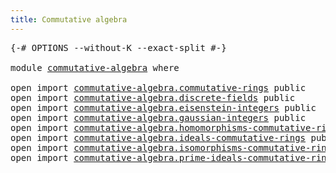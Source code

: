 ```yaml
---
title: Commutative algebra
---
```


<pre class="Agda"><a id="45" class="Symbol">{-#</a> <a id="49" class="Keyword">OPTIONS</a> <a id="57" class="Pragma">--without-K</a> <a id="69" class="Pragma">--exact-split</a> <a id="83" class="Symbol">#-}</a>

<a id="88" class="Keyword">module</a> <a id="95" href="commutative-algebra.html" class="Module">commutative-algebra</a> <a id="115" class="Keyword">where</a>

<a id="122" class="Keyword">open</a> <a id="127" class="Keyword">import</a> <a id="134" href="commutative-algebra.commutative-rings.html" class="Module">commutative-algebra.commutative-rings</a> <a id="172" class="Keyword">public</a>
<a id="179" class="Keyword">open</a> <a id="184" class="Keyword">import</a> <a id="191" href="commutative-algebra.discrete-fields.html" class="Module">commutative-algebra.discrete-fields</a> <a id="227" class="Keyword">public</a>
<a id="234" class="Keyword">open</a> <a id="239" class="Keyword">import</a> <a id="246" href="commutative-algebra.eisenstein-integers.html" class="Module">commutative-algebra.eisenstein-integers</a> <a id="286" class="Keyword">public</a>
<a id="293" class="Keyword">open</a> <a id="298" class="Keyword">import</a> <a id="305" href="commutative-algebra.gaussian-integers.html" class="Module">commutative-algebra.gaussian-integers</a> <a id="343" class="Keyword">public</a>
<a id="350" class="Keyword">open</a> <a id="355" class="Keyword">import</a> <a id="362" href="commutative-algebra.homomorphisms-commutative-rings.html" class="Module">commutative-algebra.homomorphisms-commutative-rings</a> <a id="414" class="Keyword">public</a>
<a id="421" class="Keyword">open</a> <a id="426" class="Keyword">import</a> <a id="433" href="commutative-algebra.ideals-commutative-rings.html" class="Module">commutative-algebra.ideals-commutative-rings</a> <a id="478" class="Keyword">public</a>
<a id="485" class="Keyword">open</a> <a id="490" class="Keyword">import</a> <a id="497" href="commutative-algebra.isomorphisms-commutative-rings.html" class="Module">commutative-algebra.isomorphisms-commutative-rings</a> <a id="548" class="Keyword">public</a>
<a id="555" class="Keyword">open</a> <a id="560" class="Keyword">import</a> <a id="567" href="commutative-algebra.prime-ideals-commutative-rings.html" class="Module">commutative-algebra.prime-ideals-commutative-rings</a> <a id="618" class="Keyword">public</a>
</pre>